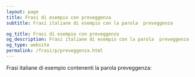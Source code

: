```yaml
---
layout: page
title: Frasi di esempio con preveggenza 
subtitle: Frasi italiane di esempio con la parola  preveggenza

og_title: Frasi di esempio con preveggenza 
og_description: Frasi italiane di esempio con la parola  preveggenza
og_type: website
permalink: /frasi/p/preveggenza.html
---
```


Frasi italiane di esempio contenenti la parola preveggenza:


